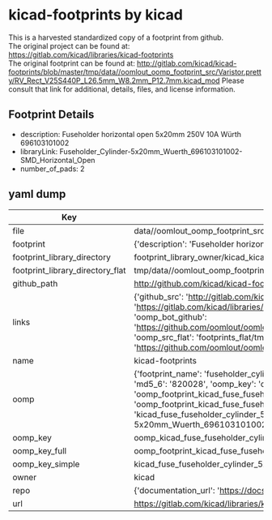 # kicad-footprints by kicad  
This is a harvested standardized copy of a footprint from github.  
The original project can be found at:  
https://gitlab.com/kicad/libraries/kicad-footprints  
The original footprint can be found at:
http://gitlab.com/kicad/kicad-footprints/blob/master/tmp/data//oomlout_oomp_footprint_src/Varistor.pretty/RV_Rect_V25S440P_L26.5mm_W8.2mm_P12.7mm.kicad_mod
Please consult that link for additional, details, files, and license information.  
## Footprint Details
* description: Fuseholder horizontal open 5x20mm 250V 10A Würth 696103101002  
* libraryLink: Fuseholder_Cylinder-5x20mm_Wuerth_696103101002-SMD_Horizontal_Open  
* number_of_pads: 2  
## yaml dump  
| Key | Value |  
| --- | --- |  
| file | data//oomlout_oomp_footprint_src/kicad-footprints/Fuse.pretty/Fuseholder_Cylinder-5x20mm_Wuerth_696103101002-SMD_Horizontal_Open.kicad_mod |  
| footprint | {'description': 'Fuseholder horizontal open 5x20mm 250V 10A Würth 696103101002', 'libraryLink': 'Fuseholder_Cylinder-5x20mm_Wuerth_696103101002-SMD_Horizontal_Open', 'number_of_pads': 2} |  
| footprint_library_directory | footprint_library_owner/kicad_kicad-footprints/ |  
| footprint_library_directory_flat | tmp/data//oomlout_oomp_footprint_src/footprints_flat/kicad_fuse_fuseholder_cylinder_5x20mm_wuerth_696103101002_smd_horizontal_open/working |  
| github_path | http://github.com/kicad/kicad-footprints/blob/master/tmp/data//oomlout_oomp_footprint_src/Fuse.pretty/Fuseholder_Cylinder-5x20mm_Wuerth_696103101002-SMD_Horizontal_Open.kicad_mod |  
| links | {'github_src': 'http://gitlab.com/kicad/kicad-footprints/blob/master/tmp/data//oomlout_oomp_footprint_src/Varistor.pretty/RV_Rect_V25S440P_L26.5mm_W8.2mm_P12.7mm.kicad_mod', 'github_src_repo': 'https://gitlab.com/kicad/libraries/kicad-footprints', 'oomp_bot': 'tmp/data//oomlout_oomp_footprint_src/footprints/kicad_fuse_fuseholder_cylinder_5x20mm_wuerth_696103101002_smd_horizontal_open/working', 'oomp_bot_github': 'https://github.com/oomlout/oomlout_oomp_footprint_bot/tree/main/tmp/data//oomlout_oomp_footprint_src/footprints/kicad_fuse_fuseholder_cylinder_5x20mm_wuerth_696103101002_smd_horizontal_open/working', 'oomp_src_flat': 'footprints_flat/tmp/data//oomlout_oomp_footprint_src/footprints_flat/kicad_fuse_fuseholder_cylinder_5x20mm_wuerth_696103101002_smd_horizontal_open/working', 'oomp_src_flat_github': 'https://github.com/oomlout/oomlout_oomp_footprint_src/tree/main/tmp/data//oomlout_oomp_footprint_src/footprints_flat/kicad_fuse_fuseholder_cylinder_5x20mm_wuerth_696103101002_smd_horizontal_open/working'} |  
| name | kicad-footprints |  
| oomp | {'footprint_name': 'fuseholder_cylinder_5x20mm_wuerth_696103101002_smd_horizontal_open', 'library_name': 'fuse', 'md5': '820028f8602db6afbc29e075684b22f0', 'md5_10': '820028f860', 'md5_5': '82002', 'md5_6': '820028', 'oomp_key': 'oomp_kicad_fuse_fuseholder_cylinder_5x20mm_wuerth_696103101002_smd_horizontal_open', 'oomp_key_extra': 'oomp_footprint_kicad_fuse_fuseholder_cylinder_5x20mm_wuerth_696103101002_smd_horizontal_open', 'oomp_key_full': 'oomp_footprint_kicad_fuse_fuseholder_cylinder_5x20mm_wuerth_696103101002_smd_horizontal_open_820028', 'oomp_key_simple': 'kicad_fuse_fuseholder_cylinder_5x20mm_wuerth_696103101002_smd_horizontal_open', 'original_filename': 'data//oomlout_oomp_footprint_src/kicad-footprints/Fuse.pretty/Fuseholder_Cylinder-5x20mm_Wuerth_696103101002-SMD_Horizontal_Open.kicad_mod', 'owner_name': 'kicad'} |  
| oomp_key | oomp_kicad_fuse_fuseholder_cylinder_5x20mm_wuerth_696103101002_smd_horizontal_open |  
| oomp_key_full | oomp_footprint_kicad_fuse_fuseholder_cylinder_5x20mm_wuerth_696103101002_smd_horizontal_open |  
| oomp_key_simple | kicad_fuse_fuseholder_cylinder_5x20mm_wuerth_696103101002_smd_horizontal_open |  
| owner | kicad |  
| repo | {'documentation_url': 'https://docs.github.com/rest/repos/repos#get-a-repository', 'message': 'Not Found'} |  
| url | https://gitlab.com/kicad/libraries/kicad-footprints |  

